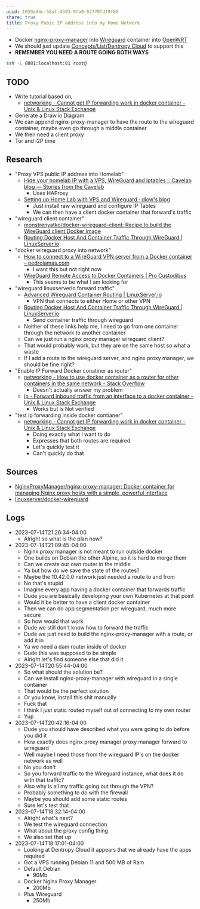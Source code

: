 ```yaml
---
uuid: 1059a94c-58af-4593-9fa9-82770fdf9f80
share: true
title: Proxy Pubic IP address into my Home Network
---
```

* Docker [nginx-proxy-manager](/5c347a60-b0fd-4797-993a-c0a6f0943dc9) into [Wireguard](/b04649d5-c9c1-4d05-bf04-15db21b3d393) container into [OpenWRT](/aaa6f541-e5eb-4f8c-997b-2d185fcccf06)
* We should just update [Concepts/List/Dentropy Cloud](/undefined) to support this
* **REMEMBER YOU NEED A ROUTE GOING BOTH WAYS**

``` bash
ssh -L 8081:localhost:81 root@
```

## TODO

* Write tutorial based on, 
	* [networking - Cannot get IP forwarding work in docker container - Unix & Linux Stack Exchange](https://unix.stackexchange.com/questions/743772/cannot-get-ip-forwarding-work-in-docker-container)
* Generate a Draw.io Diagram
* We can append nginx-proxy-manager to have the route to the wireguard container, maybe even go through a middle container
* We then need a client proxy
* Tor and I2P time

## Research

* "Proxy VPS public IP address into Homelab"
	* [Hide your homelab IP with a VPS, WireGuard and iptables :: Cavelab blog — Stories from the Cavelab](https://blog.cavelab.dev/2021/03/vps-wireguard-iptables/)
		* Uses HAProxy
	* [Setting up Home Lab with VPS and Wireguard · dlow's blog](https://blog.dlow.me/everything/setting-up-homelab-with-vps-and-wireguard/)
		* Just install raw wireguard and configure IP Tables
		* We can then have a client docker container that forward's traffic
* "wireguard client container"
	* [monstrenyatko/docker-wireguard-client: Recipe to build the WireGuard client Docker image](https://github.com/monstrenyatko/docker-wireguard-client)
	* [Routing Docker Host And Container Traffic Through WireGuard | LinuxServer.io](https://www.linuxserver.io/blog/routing-docker-host-and-container-traffic-through-wireguard)
* "docker wireguard proxy into network"
	* [How to connect to a WireGuard VPN server from a Docker container – pedrolamas.com](https://www.pedrolamas.com/2020/11/20/how-to-connect-to-a-wireguard-vpn-server-from-a-docker-container/)
		* I want this but not right now
	* [WireGuard Remote Access to Docker Containers | Pro Custodibus](https://www.procustodibus.com/blog/2022/02/wireguard-remote-access-to-docker-containers/)
		* This seems to be what I am looking for
* "wireguard linuxserverio forward traffic"
	* [Advanced Wireguard Container Routing | LinuxServer.io](https://www.linuxserver.io/blog/advanced-wireguard-container-routing)
		* VPN that connects to either Home or other VPN
	* [Routing Docker Host And Container Traffic Through WireGuard | LinuxServer.io](https://www.linuxserver.io/blog/routing-docker-host-and-container-traffic-through-wireguard)
		* Send container traffic through wireguard
	* Neither of these links help me, I need to go from one container through the network to another container
	* Can we just run a nginx proxy manager wireguard client?
	* That would probably work, but they are on the same host so what a waste
	* If I add a route to the wireguard server, and nginx proxy manager, we should be fine right?
* "Enable IP Forward Docker conatiner as router"
	* [networking - How to use docker container as a router for other containers in the same network - Stack Overflow](https://stackoverflow.com/questions/63999847/how-to-use-docker-container-as-a-router-for-other-containers-in-the-same-network)
		* Doesn't actually answer my problem
	* [ip - Forward inbound traffic from an interface to a docker container - Unix & Linux Stack Exchange](https://unix.stackexchange.com/questions/663965/forward-inbound-traffic-from-an-interface-to-a-docker-container)
		* Works but is Not verified
* "test ip forwarding inside docker contianer"
	* [networking - Cannot get IP forwarding work in docker container - Unix & Linux Stack Exchange](https://unix.stackexchange.com/questions/743772/cannot-get-ip-forwarding-work-in-docker-container)
		* Doing exactly what I want to do
		* Expresses that both routes are required
		* Let's quickly test it
		* Can't quickly do that


## Sources
* [NginxProxyManager/nginx-proxy-manager: Docker container for managing Nginx proxy hosts with a simple, powerful interface](https://github.com/NginxProxyManager/nginx-proxy-manager)
* [linuxserver/docker-wireguard](https://github.com/linuxserver/docker-wireguard)


## Logs

* 2023-07-14T21:26:34-04:00
	* Alright so what is the plan now?
* 2023-07-14T21:09:45-04:00
	* Nginx proxy manager is not meant to run outside docker
	* One builds on Debian the other Alpine, so it is hard to merge them
	* Can we create our own router in the middle
	* Ya but how do we save the state of the routes?
	* Maybe the 10.42.0.0 network just needed a route to and from
	* No that's stupid
	* Imagine every app having a docker container that forwards traffic
	* Dude you are basically developing your own Kubernetes at that point
	* Would it be better to have a client docker container
	* Then we can do app segmentation per wireguard, much more secure
	* So how would that work
	* Dude we still don't know how to forward the traffic
	* Dude we just need to build the nginx-proxy-manager with a route, or add it in
	* Ya we need a dam router inside of docker
	* Dude this was supposed to be simple
	* Alright let's find someone else that did it
* 2023-07-14T20:55:44-04:00
	* So what should the solution be?
	* Can we install nginx-proxy-manager with wireguard in a single container
	* That would be the perfect solution
	* Or you know, install this shit manually
	* Fuck that
	* I think I just static routed myself out of connecting to my own router
	* Yup
* 2023-07-14T20:42:16-04:00
	* Dude you should have described what you were going to do before you did it
	* How exactly does nginx proxy manager proxy manager forward to wireguard
	* Well maybe I need those from the wireguard IP's on the docker network as well
	* No you don't
	* So you forward traffic to the Wireguard instance, what does it do with that traffic?
	* Also why is all my traffic going out through the VPN?
	* Probably something to do with the firewall
	* Maybe you should add some static routes
	* Sure let's test that
* 2023-07-14T18:32:14-04:00
	* Alright what's next?
	* We test the wireguard connection
	* What about the proxy config thing
	* We also set that up
* 2023-07-14T18:17:01-04:00
	* Looking at Dentropy Cloud it appears that we already have the apps required
	* Got a VPS running Debian 11 and 500 MB of Ram
	* Default Debian
		* 90Mb
	* Docker Nginx Proxy Manager
		* 200Mb
	* Plus Wireguard
		* 250Mb